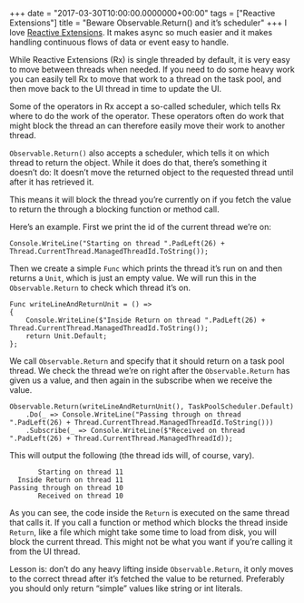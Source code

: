 +++
date = "2017-03-30T10:00:00.0000000+00:00"
tags = ["Reactive Extensions"]
title = "Beware Observable.Return() and it’s scheduler"
+++
I love [Reactive Extensions](http://reactivex.io/). It makes async so much easier and it makes handling continuous flows of data or event easy to handle.

While Reactive Extensions (Rx) is single threaded by default, it is very easy to move between threads when needed. If you need to do some heavy work you can easily tell Rx to move that work to a thread on the task pool, and then move back to the UI thread in time to update the UI.

Some of the operators in Rx accept a so-called scheduler, which tells Rx where to do the work of the operator. These operators often do work that might block the thread an can therefore easily move their work to another thread.

`Observable.Return()` also accepts a scheduler, which tells it on which thread to return the object. While it does do that, there’s something it doesn’t do: It doesn’t move the returned object to the requested thread until after it has retrieved it.

This means it will block the thread you’re currently on if you fetch the value to return the through a blocking function or method call.

Here’s an example. First we print the id of the current thread we’re on:

```
Console.WriteLine("Starting on thread ".PadLeft(26) + Thread.CurrentThread.ManagedThreadId.ToString());
```

Then we create a simple `Func` which prints the thread it’s run on and then returns a `Unit`, which is just an empty value. We will run this in the `Observable.Return` to check which thread it’s on.

```
Func writeLineAndReturnUnit = () =>
{
    Console.WriteLine($"Inside Return on thread ".PadLeft(26) + Thread.CurrentThread.ManagedThreadId.ToString());
    return Unit.Default;
};
```

We call `Observable.Return` and specify that it should return on a task pool thread. We check the thread we’re on right after the `Observable.Return` has given us a value, and then again in the subscribe when we receive the value.

```
Observable.Return(writeLineAndReturnUnit(), TaskPoolScheduler.Default)
    .Do(_ => Console.WriteLine("Passing through on thread ".PadLeft(26) + Thread.CurrentThread.ManagedThreadId.ToString()))
    .Subscribe(_ => Console.WriteLine($"Received on thread ".PadLeft(26) + Thread.CurrentThread.ManagedThreadId));
```

This will output the following (the thread ids will, of course, vary).

```
       Starting on thread 11
  Inside Return on thread 11
Passing through on thread 10
       Received on thread 10
```

As you can see, the code inside the `Return` is executed on the same thread that calls it. If you call a function or method which blocks the thread inside `Return`, like a file which might take some time to load from disk, you will block the current thread. This might not be what you want if you’re calling it from the UI thread.

Lesson is: don’t do any heavy lifting inside `Observable.Return`, it only moves to the correct thread after it’s fetched the value to be returned. Preferably you should only return “simple” values like string or int literals.